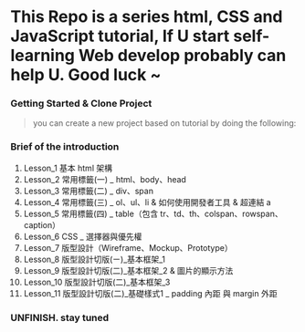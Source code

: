 # This Repo is a series html, CSS and JavaScript tutorial, If U start self-learning Web develop probably can help U. Good luck ~

### Getting Started & Clone Project
> you can create a new project based on tutorial by doing the following:

### Brief of the introduction
1. Lesson_1 基本 html 架構
2. Lesson_2 常用標籤(一) _ html、body、head
3. Lesson_3 常用標籤(二) _ div、span
4. Lesson_4 常用標籤(三) _ ol、ul、li & 如何使用開發者工具 & 超連結 a
5. Lesson_5 常用標籤(四) _ table（包含 tr、td、th、colspan、rowspan、caption）
6. Lesson_6 CSS _ 選擇器與優先權
7. Lesson_7 版型設計（Wireframe、Mockup、Prototype）
8. Lesson_8 版型設計切版(ㄧ)_基本框架_1
9. Lesson_9 版型設計切版(二)_基本框架_2 & 圖片的顯示方法
10. Lesson_10 版型設計切版(二)_基本框架_3
11. Lesson_11 版型設計切版(二)_基礎樣式1 _ padding 內距 與 margin 外距

### UNFINISH. stay tuned
